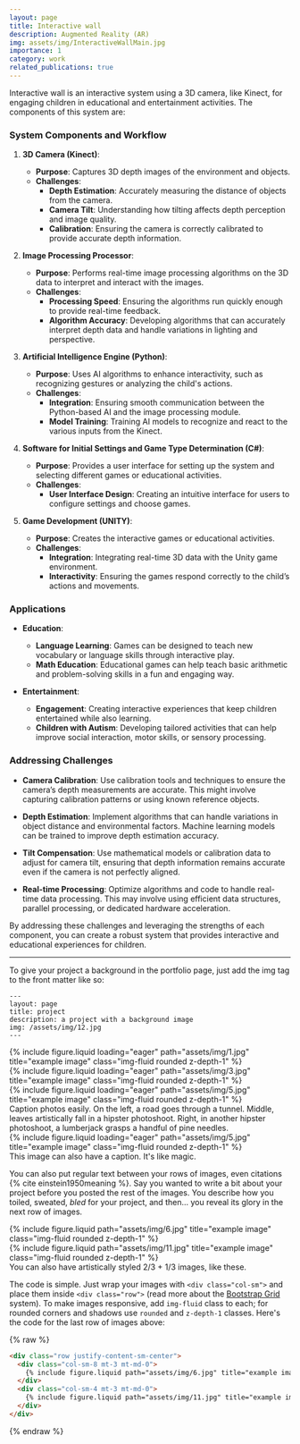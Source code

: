 ```yaml
---
layout: page
title: Interactive wall
description: Augmented Reality (AR)
img: assets/img/InteractiveWallMain.jpg
importance: 1
category: work
related_publications: true
---
```


Interactive wall is an interactive system using a 3D camera, like Kinect, for engaging children in educational and entertainment activities. The components of this system are:

### System Components and Workflow

1. **3D Camera (Kinect)**:
   - **Purpose**: Captures 3D depth images of the environment and objects.
   - **Challenges**:
     - **Depth Estimation**: Accurately measuring the distance of objects from the camera.
     - **Camera Tilt**: Understanding how tilting affects depth perception and image quality.
     - **Calibration**: Ensuring the camera is correctly calibrated to provide accurate depth information.

2. **Image Processing Processor**:
   - **Purpose**: Performs real-time image processing algorithms on the 3D data to interpret and interact with the images.
   - **Challenges**:
     - **Processing Speed**: Ensuring the algorithms run quickly enough to provide real-time feedback.
     - **Algorithm Accuracy**: Developing algorithms that can accurately interpret depth data and handle variations in lighting and perspective.

3. **Artificial Intelligence Engine (Python)**:
   - **Purpose**: Uses AI algorithms to enhance interactivity, such as recognizing gestures or analyzing the child's actions.
   - **Challenges**:
     - **Integration**: Ensuring smooth communication between the Python-based AI and the image processing module.
     - **Model Training**: Training AI models to recognize and react to the various inputs from the Kinect.

4. **Software for Initial Settings and Game Type Determination (C#)**:
   - **Purpose**: Provides a user interface for setting up the system and selecting different games or educational activities.
   - **Challenges**:
     - **User Interface Design**: Creating an intuitive interface for users to configure settings and choose games.

5. **Game Development (UNITY)**:
   - **Purpose**: Creates the interactive games or educational activities.
   - **Challenges**:
     - **Integration**: Integrating real-time 3D data with the Unity game environment.
     - **Interactivity**: Ensuring the games respond correctly to the child’s actions and movements.

### Applications

- **Education**:
  - **Language Learning**: Games can be designed to teach new vocabulary or language skills through interactive play.
  - **Math Education**: Educational games can help teach basic arithmetic and problem-solving skills in a fun and engaging way.

- **Entertainment**:
  - **Engagement**: Creating interactive experiences that keep children entertained while also learning.
  - **Children with Autism**: Developing tailored activities that can help improve social interaction, motor skills, or sensory processing.

### Addressing Challenges

- **Camera Calibration**: Use calibration tools and techniques to ensure the camera’s depth measurements are accurate. This might involve capturing calibration patterns or using known reference objects.
  
- **Depth Estimation**: Implement algorithms that can handle variations in object distance and environmental factors. Machine learning models can be trained to improve depth estimation accuracy.

- **Tilt Compensation**: Use mathematical models or calibration data to adjust for camera tilt, ensuring that depth information remains accurate even if the camera is not perfectly aligned.

- **Real-time Processing**: Optimize algorithms and code to handle real-time data processing. This may involve using efficient data structures, parallel processing, or dedicated hardware acceleration.

By addressing these challenges and leveraging the strengths of each component, you can create a robust system that provides interactive and educational experiences for children.



---

To give your project a background in the portfolio page, just add the img tag to the front matter like so:

    ---
    layout: page
    title: project
    description: a project with a background image
    img: /assets/img/12.jpg
    ---

<div class="row">
    <div class="col-sm mt-3 mt-md-0">
        {% include figure.liquid loading="eager" path="assets/img/1.jpg" title="example image" class="img-fluid rounded z-depth-1" %}
    </div>
    <div class="col-sm mt-3 mt-md-0">
        {% include figure.liquid loading="eager" path="assets/img/3.jpg" title="example image" class="img-fluid rounded z-depth-1" %}
    </div>
    <div class="col-sm mt-3 mt-md-0">
        {% include figure.liquid loading="eager" path="assets/img/5.jpg" title="example image" class="img-fluid rounded z-depth-1" %}
    </div>
</div>
<div class="caption">
    Caption photos easily. On the left, a road goes through a tunnel. Middle, leaves artistically fall in a hipster photoshoot. Right, in another hipster photoshoot, a lumberjack grasps a handful of pine needles.
</div>
<div class="row">
    <div class="col-sm mt-3 mt-md-0">
        {% include figure.liquid loading="eager" path="assets/img/5.jpg" title="example image" class="img-fluid rounded z-depth-1" %}
    </div>
</div>
<div class="caption">
    This image can also have a caption. It's like magic.
</div>

You can also put regular text between your rows of images, even citations {% cite einstein1950meaning %}.
Say you wanted to write a bit about your project before you posted the rest of the images.
You describe how you toiled, sweated, _bled_ for your project, and then... you reveal its glory in the next row of images.

<div class="row justify-content-sm-center">
    <div class="col-sm-8 mt-3 mt-md-0">
        {% include figure.liquid path="assets/img/6.jpg" title="example image" class="img-fluid rounded z-depth-1" %}
    </div>
    <div class="col-sm-4 mt-3 mt-md-0">
        {% include figure.liquid path="assets/img/11.jpg" title="example image" class="img-fluid rounded z-depth-1" %}
    </div>
</div>
<div class="caption">
    You can also have artistically styled 2/3 + 1/3 images, like these.
</div>

The code is simple.
Just wrap your images with `<div class="col-sm">` and place them inside `<div class="row">` (read more about the <a href="https://getbootstrap.com/docs/4.4/layout/grid/">Bootstrap Grid</a> system).
To make images responsive, add `img-fluid` class to each; for rounded corners and shadows use `rounded` and `z-depth-1` classes.
Here's the code for the last row of images above:

{% raw %}

```html
<div class="row justify-content-sm-center">
  <div class="col-sm-8 mt-3 mt-md-0">
    {% include figure.liquid path="assets/img/6.jpg" title="example image" class="img-fluid rounded z-depth-1" %}
  </div>
  <div class="col-sm-4 mt-3 mt-md-0">
    {% include figure.liquid path="assets/img/11.jpg" title="example image" class="img-fluid rounded z-depth-1" %}
  </div>
</div>
```

{% endraw %}

